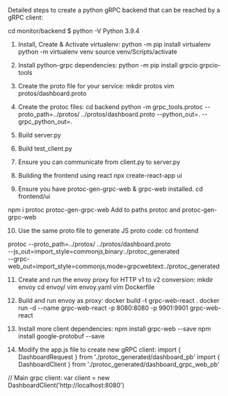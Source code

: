 Detailed steps to create a python gRPC backend that can be reached by a gRPC client:

cd monitor/backend
$ python -V
Python 3.9.4

1. Install, Create & Activate virtualenv:
python -m pip install virtualenv
python -m virtualenv venv
source venv/Scripts/activate

2. Install python-grpc dependencies:
python -m pip install grpcio grpcio-tools

3. Create the proto file for your service:
mkdir protos
vim protos/dashboard.proto

4. Create the protoc files:
cd backend
python -m grpc_tools.protoc --proto_path=../protos/ ../protos/dashboard.proto --python_out=. --grpc_python_out=.

5. Build server.py

6. Build test_client.py
    
7. Ensure you can communicate from client.py to server.py

8. Building the frontend using react
npx create-react-app ui

9. Ensure you have protoc-gen-grpc-web & grpc-web installed.
cd frontend/ui

npm i protoc protoc-gen-grpc-web
Add to paths protoc and protoc-gen-grpc-web

10. Use the same proto file to generate JS proto code:
cd frontend  

protoc --proto_path=../protos/ ../protos/dashboard.proto \
--js_out=import_style=commonjs,binary:./protoc_generated \
--grpc-web_out=import_style=commonjs,mode=grpcwebtext:./protoc_generated


11. Create and run the envoy proxy for HTTP v1 to v2 conversion:
mkdir envoy
cd envoy/
vim envoy.yaml
vim Dockerfile

12. Build and run envoy as proxy:
docker build -t grpc-web-react .
docker run -d --name grpc-web-react -p 8080:8080 -p 9901:9901 grpc-web-react

13. Install more client dependencies:
npm install grpc-web --save
npm install google-protobuf --save

14. Modify the app.js file to create new gRPC client:
import { DashboardRequest } from './protoc_generated/dashboard_pb'
import { DashboardClient } from './protoc_generated/dashboard_grpc_web_pb' 

// Main grpc client:
var client = new DashboardClient('http://localhost:8080')
